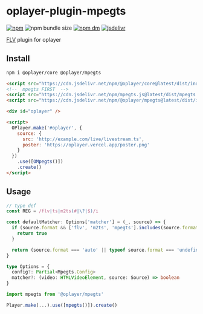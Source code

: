 # oplayer-plugin-mpegts

[![npm](https://img.shields.io/npm/v/@oplayer/mpegts?style=flat-square&label=@oplayer/mpegts)](https://www.npmjs.com/package/@oplayer/mpegts)
![npm bundle size](https://img.shields.io/bundlephobia/minzip/@oplayer/mpegts?style=flat-square)
[![npm dm](https://img.shields.io/npm/dm/@oplayer/mpegts?style=flat-square)](https://www.npmjs.com/package/@oplayer/mpegts)
[![jsdelivr](https://data.jsdelivr.com/v1/package/npm/@oplayer/mpegts/badge)](https://www.jsdelivr.com/package/npm/@oplayer/mpegts)

[FLV](https://github.com/xqq/mpegts.js) plugin for oplayer

## Install

```bash
npm i @oplayer/core @oplayer/mpegts
```

```html
<script src="https://cdn.jsdelivr.net/npm/@oplayer/core@latest/dist/index.min.js"></script>
<!--  mpegts FIRST  -->
<script src="https://cdn.jsdelivr.net/npm/mpegts.js@latest/dist/mpegts.min.js"></script>
<script src="https://cdn.jsdelivr.net/npm/@oplayer/mpegts@latest/dist/index.min.js"></script>

<div id="oplayer" />

<script>
  OPlayer.make('#oplayer', {
    source: {
      src: 'http://example.com/live/livestream.ts',
      poster: 'https://oplayer.vercel.app/poster.png'
    }
  })
    .use([OMpegts()])
    .create()
</script>
```

## Usage

```ts
// type def
const REG = /flv|ts|m2ts(#|\?|$)/i

const defaultMatcher: Options['matcher'] = (_, source) => {
  if (source.format && ['flv', 'm2ts', 'mpegts'].includes(source.format)) {
    return true
  }

  return (source.format === 'auto' || typeof source.format === 'undefined') && REG.test(source.src)
}

type Options = {
  config?: Partial<Mpegts.Config>
  matcher?: (video: HTMLVideoElement, source: Source) => boolean
}

import mpegts from '@oplayer/mpegts'

Player.make(...).use([mpegts()]).create()
```

